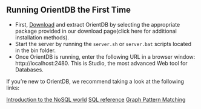 ## Running OrientDB the First Time


- First, [Download](downloads.md) and extract OrientDB by selecting the appropriate package provided in our download page(click here for additional installation methods).
- Start the server by running the `server.sh` or `server.bat` scripts located in the bin folder.
- Once OrientDB is running, enter the following URL in a browser window: http://localhost:2480. This is Studio, the most advanced Web tool for Databases.


If you’re new to OrientDB, we recommend taking a look at the following links:

[Introduction to the NoSQL world](https://orientdb.org/docs/3.2.x/gettingstarted/)
[SQL reference](https://orientdb.org/docs/3.2.x/sql/)
[Graph Pattern Matching](https://orientdb.org/docs/3.2.x/sql/SQL-Match.html)
